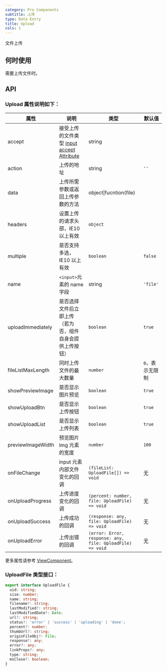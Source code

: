 ```yaml
---
category: Pro Components
subtitle: 上传
type: Data Entry
title: Upload
cols: 1
---
```


文件上传

## 何时使用

需要上传文件时。

## API

### Upload 属性说明如下：

| 属性 | 说明 | 类型 | 默认值 |
| --- | --- | --- | --- |
| accept | 接受上传的文件类型 [input accept Attribute](https://developer.mozilla.org/en-US/docs/Web/HTML/Element/input#attr-accept) | string |  |
| action | 上传的地址 | string | `''` |
| data | 上传所需参数或返回上传参数的方法 | object\|fucntion(file) |  |
| headers | 设置上传的请求头部，IE10 以上有效 | `object` |  |
| multiple | 是否支持多选，IE10 以上有效 | `boolean` | `false` |
| name | `<input>`元素的 name 字段 | string | `'file'` |
| uploadImmediately | 是否选择文件后立即上传（若为否，组件自身会提供上传按钮） | `boolean` | `true` |
| fileListMaxLength | 同时上传文件的最大数量 | `number` | `0`，表示无限制 |
| showPreviewImage | 是否显示图片预览 | `boolean` | `true` |
| showUploadBtn | 是否显示上传按钮 | `boolean` | `true` |
| showUploadList | 是否显示上传列表 | `boolean` | `true` |
| previewImageWidth | 预览图片 Img 元素的宽度 | `number` | `100` |
| onFileChange | input 元素内部文件变化的回调 | `(fileList: UploadFile[]) => void` | 无 |
| onUploadProgress | 上传进度变化的回调 | `(percent: number, file: UploadFile) => void` | 无 |
| onUploadSuccess | 上传成功的回调 | `(response: any, file: UploadFile) => void` | 无 |
| onUploadError | 上传出错的回调 | `(error: Error, response: any, file: UploadFile) => void` | 无 |

更多属性请参考 [ViewComponent](/components-pro/core/#ViewComponent)。

### UploadFile 类型接口：

```ts
export interface UploadFile {
  uid: string;
  size: number;
  name: string;
  filename?: string;
  lastModified?: string;
  lastModifiedDate?: Date;
  url?: string;
  status?: 'error' | 'success' | 'uploading' | 'done';
  percent?: number;
  thumbUrl?: string;
  originFileObj?: File;
  response?: any;
  error?: any;
  linkProps?: any;
  type: string;
  msClose?: boolean;
}
```
